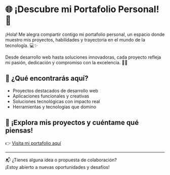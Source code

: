# 🌐 ¡Descubre mi Portafolio Personal! 🚀

¡Hola! Me alegra compartir contigo mi portafolio personal, un espacio donde muestro mis proyectos, habilidades y trayectoria en el mundo de la tecnología. 💻✨

Desde desarrollo web hasta soluciones innovadoras, cada proyecto refleja mi pasión, dedicación y compromiso con la excelencia. 🎨🔧

## 🚀 ¿Qué encontrarás aquí?

- Proyectos destacados de desarrollo web  
- Aplicaciones funcionales y creativas  
- Soluciones tecnológicas con impacto real  
- Herramientas y tecnologías que domino  

## 🔗 ¡Explora mis proyectos y cuéntame qué piensas!

👉 [Visita mi portafolio aquí](https://portafolio-carlos-martinez-2025.netlify.app)

---

📬 ¿Tienes alguna idea o propuesta de colaboración?  
¡Estoy abierto a nuevas oportunidades y desafíos!


